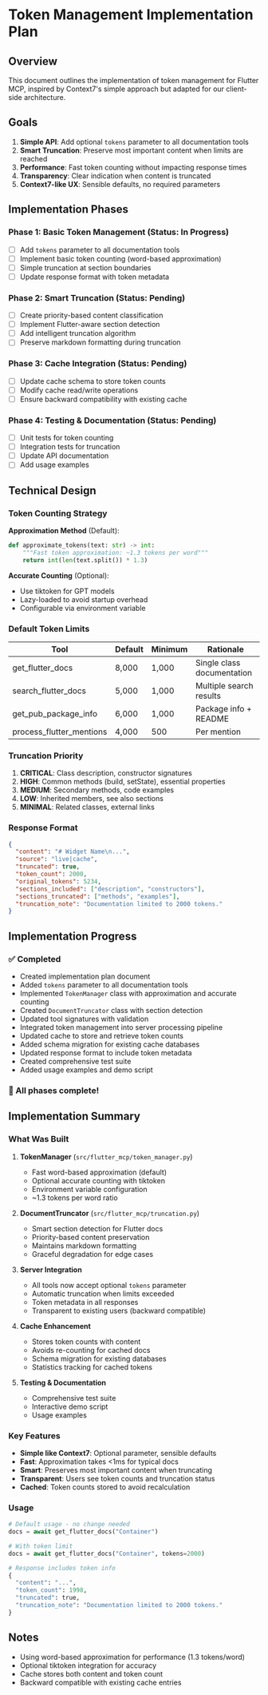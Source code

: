 # Token Management Implementation Plan

## Overview

This document outlines the implementation of token management for Flutter MCP, inspired by Context7's simple approach but adapted for our client-side architecture.

## Goals

1. **Simple API**: Add optional `tokens` parameter to all documentation tools
2. **Smart Truncation**: Preserve most important content when limits are reached
3. **Performance**: Fast token counting without impacting response times
4. **Transparency**: Clear indication when content is truncated
5. **Context7-like UX**: Sensible defaults, no required parameters

## Implementation Phases

### Phase 1: Basic Token Management (Status: In Progress)
- [ ] Add `tokens` parameter to all documentation tools
- [ ] Implement basic token counting (word-based approximation)
- [ ] Simple truncation at section boundaries
- [ ] Update response format with token metadata

### Phase 2: Smart Truncation (Status: Pending)
- [ ] Create priority-based content classification
- [ ] Implement Flutter-aware section detection
- [ ] Add intelligent truncation algorithm
- [ ] Preserve markdown formatting during truncation

### Phase 3: Cache Integration (Status: Pending)
- [ ] Update cache schema to store token counts
- [ ] Modify cache read/write operations
- [ ] Ensure backward compatibility with existing cache

### Phase 4: Testing & Documentation (Status: Pending)
- [ ] Unit tests for token counting
- [ ] Integration tests for truncation
- [ ] Update API documentation
- [ ] Add usage examples

## Technical Design

### Token Counting Strategy

**Approximation Method** (Default):
```python
def approximate_tokens(text: str) -> int:
    """Fast token approximation: ~1.3 tokens per word"""
    return int(len(text.split()) * 1.3)
```

**Accurate Counting** (Optional):
- Use tiktoken for GPT models
- Lazy-loaded to avoid startup overhead
- Configurable via environment variable

### Default Token Limits

| Tool | Default | Minimum | Rationale |
|------|---------|---------|-----------|
| get_flutter_docs | 8,000 | 1,000 | Single class documentation |
| search_flutter_docs | 5,000 | 1,000 | Multiple search results |
| get_pub_package_info | 6,000 | 1,000 | Package info + README |
| process_flutter_mentions | 4,000 | 500 | Per mention |

### Truncation Priority

1. **CRITICAL**: Class description, constructor signatures
2. **HIGH**: Common methods (build, setState), essential properties
3. **MEDIUM**: Secondary methods, code examples
4. **LOW**: Inherited members, see also sections
5. **MINIMAL**: Related classes, external links

### Response Format

```json
{
  "content": "# Widget Name\n...",
  "source": "live|cache",
  "truncated": true,
  "token_count": 2000,
  "original_tokens": 5234,
  "sections_included": ["description", "constructors"],
  "sections_truncated": ["methods", "examples"],
  "truncation_note": "Documentation limited to 2000 tokens."
}
```

## Implementation Progress

### ✅ Completed
- Created implementation plan document
- Added `tokens` parameter to all documentation tools
- Implemented `TokenManager` class with approximation and accurate counting
- Created `DocumentTruncator` class with section detection
- Updated tool signatures with validation
- Integrated token management into server processing pipeline
- Updated cache to store and retrieve token counts
- Added schema migration for existing cache databases
- Updated response format to include token metadata
- Created comprehensive test suite
- Added usage examples and demo script

### 🎉 All phases complete!

## Implementation Summary

### What Was Built

1. **TokenManager** (`src/flutter_mcp/token_manager.py`)
   - Fast word-based approximation (default)
   - Optional accurate counting with tiktoken
   - Environment variable configuration
   - ~1.3 tokens per word ratio

2. **DocumentTruncator** (`src/flutter_mcp/truncation.py`)
   - Smart section detection for Flutter docs
   - Priority-based content preservation
   - Maintains markdown formatting
   - Graceful degradation for edge cases

3. **Server Integration**
   - All tools now accept optional `tokens` parameter
   - Automatic truncation when limits exceeded
   - Token metadata in all responses
   - Transparent to existing users (backward compatible)

4. **Cache Enhancement**
   - Stores token counts with content
   - Avoids re-counting for cached docs
   - Schema migration for existing databases
   - Statistics tracking for cached tokens

5. **Testing & Documentation**
   - Comprehensive test suite
   - Interactive demo script
   - Usage examples

### Key Features

- **Simple like Context7**: Optional parameter, sensible defaults
- **Fast**: Approximation takes <1ms for typical docs
- **Smart**: Preserves most important content when truncating
- **Transparent**: Users see token counts and truncation status
- **Cached**: Token counts stored to avoid recalculation

### Usage

```python
# Default usage - no change needed
docs = await get_flutter_docs("Container")

# With token limit
docs = await get_flutter_docs("Container", tokens=2000)

# Response includes token info
{
  "content": "...",
  "token_count": 1998,
  "truncated": true,
  "truncation_note": "Documentation limited to 2000 tokens."
}
```

## Notes

- Using word-based approximation for performance (1.3 tokens/word)
- Optional tiktoken integration for accuracy
- Cache stores both content and token count
- Backward compatible with existing cache entries